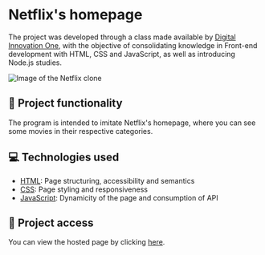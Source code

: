# Netflix's homepage
The project was developed through a class made available by [Digital Innovation One](https://www.dio.me), with the objective of consolidating knowledge in Front-end development with HTML, CSS and JavaScript, as well as introducing Node.js studies.

![Image of the Netflix clone](https://user-images.githubusercontent.com/96635074/208282907-fa614507-2d83-4b1f-a7be-cc038cabeb61.png)

## 🔨 Project functionality
The program is intended to imitate Netflix's homepage, where you can see some movies in their respective categories. 

## 💻 Technologies used 
* [HTML](https://developer.mozilla.org/pt-BR/docs/Web/HTML): Page structuring, accessibility and semantics
* [CSS](https://developer.mozilla.org/pt-BR/docs/Web/CSS): Page styling and responsiveness
* [JavaScript](https://developer.mozilla.org/pt-BR/docs/Web/JavaScript): Dynamicity of the page and consumption of API

## 📁 Project access
You can view the hosted page by clicking [here](https://netflix-artur.vercel.app).

